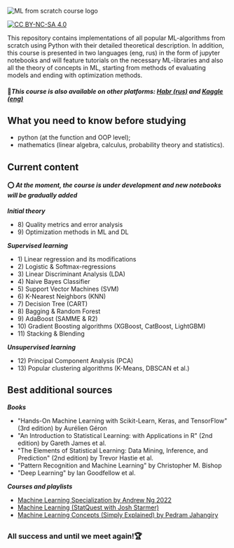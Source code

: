 ![ML from scratch course logo](https://github.com/egaoharu-kensei/ML-algorithms-from-scratch.-Course-for-beginners/assets/162469942/db9333ab-6025-4961-b745-d45467ab71c2)

[![CC BY-NC-SA 4.0][cc-by-nc-sa-shield]][cc-by-nc-sa]

[cc-by-nc-sa]: http://creativecommons.org/licenses/by-nc-sa/4.0/
[cc-by-nc-sa-image]: https://licensebuttons.net/l/by-nc-sa/4.0/88x31.png
[cc-by-nc-sa-shield]: https://img.shields.io/badge/License-CC%20BY--NC--SA%204.0-green.svg

This repository contains implementations of all popular ML-algorithms from scratch using Python with their detailed theoretical description. In addition, this course is presented in two languages (eng, rus) in the form of jupyter notebooks and will feature tutorials on the necessary ML-libraries and also all the theory of concepts in ML, starting from methods of evaluating models and ending with optimization methods.

#### 🔔***This course is also available on other platforms: [Habr (rus)](https://habr.com/ru/users/egaoharu_kensei/publications/articles/) and [Kaggle (eng)](https://www.kaggle.com/egazakharenko/code)***

## **What you need to know before studying**

- python (at the function and OOP level);
- mathematics (linear algebra, calculus, probability theory and statistics).

## **Current content**

#### ⭕ *At the moment, the course is under development and new notebooks will be gradually added*

***Initial theory***
- 8\) Quality metrics and error analysis
- 9\) Optimization methods in ML and DL

***Supervised learning***
- 1\) Linear regression and its modifications
- 2\) Logistic & Softmax-regressions
- 3\) Linear Discriminant Analysis (LDA)
- 4\) Naive Bayes Classifier
- 5\) Support Vector Machines (SVM)
- 6\) K-Nearest Neighbors (KNN)
- 7\) Decision Tree (CART)
- 8\) Bagging & Random Forest
- 9\) AdaBoost (SAMME & R2)
- 10\) Gradient Boosting algorithms (XGBoost, CatBoost, LightGBM)
- 11\) Stacking & Blending

***Unsupervised learning***
- 12\) Principal Component Analysis (PCA)
- 13\) Popular clustering algorithms (K-Means, DBSCAN et al.)

## **Best additional sources**

***Books***
- "Hands-On Machine Learning with Scikit-Learn, Keras, and TensorFlow" (3rd edition) by Aurélien Géron
- "An Introduction to Statistical Learning: with Applications in R" (2nd edition) by Gareth James et al.
- "The Elements of Statistical Learning: Data Mining, Inference, and Prediction" (2nd edition) by Trevor Hastie et al.
- "Pattern Recognition and Machine Learning" by Christopher M. Bishop
- "Deep Learning" by Ian Goodfellow et al.

***Courses and playlists***
- [Machine Learning Specialization by Andrew Ng 2022](https://www.coursera.org/specializations/machine-learning-introduction)
- [Machine Learning (StatQuest with Josh Starmer)](https://www.youtube.com/playlist?list=PLblh5JKOoLUICTaGLRoHQDuF_7q2GfuJF)
- [Machine Learning Concepts (Simply Explained) by Pedram Jahangiry](https://www.youtube.com/playlist?list=PL2GWo47BFyUPWL5fBZSn6FFHRr1bSkX_J)

##

### All success and until we meet again!🏆
